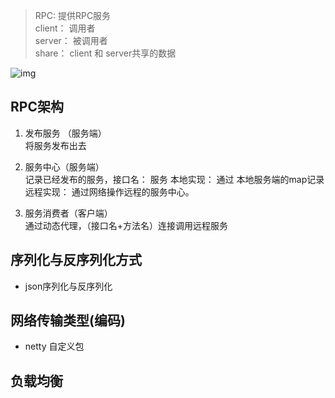 > RPC: 提供RPC服务   
  client： 调用者   
  server： 被调用者  
  share： client 和 server共享的数据

![img](https://s3.51cto.com/oss/201906/17/fd5b5686336b0a1212398d8ea8fe6f66.jpg-wh_651x-s_3461264051.jpg)  

## RPC架构
1. 发布服务 （服务端）  
    将服务发布出去
    
2. 服务中心（服务端）  
    记录已经发布的服务，接口名： 服务
    本地实现： 通过 本地服务端的map记录  
    远程实现： 通过网络操作远程的服务中心。
        
    
3. 服务消费者（客户端）  
    通过动态代理，（接口名+方法名）连接调用远程服务

## 序列化与反序列化方式
- json序列化与反序列化

## 网络传输类型(编码)
- netty 自定义包

## 负载均衡



